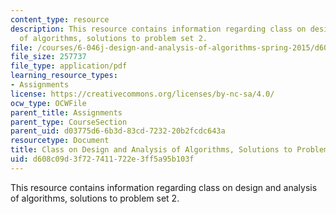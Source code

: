 ```yaml
---
content_type: resource
description: This resource contains information regarding class on design and analysis
  of algorithms, solutions to problem set 2.
file: /courses/6-046j-design-and-analysis-of-algorithms-spring-2015/d608c09d3f727411722e3ff5a95b103f_MIT6_046JS15_pset2sols.pdf
file_size: 257737
file_type: application/pdf
learning_resource_types:
- Assignments
license: https://creativecommons.org/licenses/by-nc-sa/4.0/
ocw_type: OCWFile
parent_title: Assignments
parent_type: CourseSection
parent_uid: d03775d6-6b3d-83cd-7232-20b2fcdc643a
resourcetype: Document
title: Class on Design and Analysis of Algorithms, Solutions to Problem Set 2
uid: d608c09d-3f72-7411-722e-3ff5a95b103f
---
```

This resource contains information regarding class on design and analysis of algorithms, solutions to problem set 2.